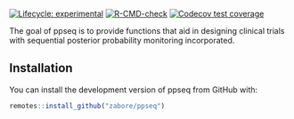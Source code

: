 
<!-- README.md is generated from README.Rmd. Please edit that file -->

<!-- badges: start -->
[![Lifecycle: experimental](https://img.shields.io/badge/lifecycle-experimental-orange.svg)](https://www.tidyverse.org/lifecycle/#experimental)
[![R-CMD-check](https://github.com/zabore/ppseq/workflows/R-CMD-check/badge.svg)](https://github.com/zabore/ppseq/actions)
[![Codecov test coverage](https://codecov.io/gh/zabore/ppseq/branch/main/graph/badge.svg)](https://codecov.io/gh/zabore/ppseq?branch=main)
<!-- badges: end -->

The goal of ppseq is to provide functions that aid in designing clinical trials with sequential posterior probability monitoring incorporated.

## Installation

You can install the development version of ppseq from GitHub with:

```r
remotes::install_github("zabore/ppseq")
```
